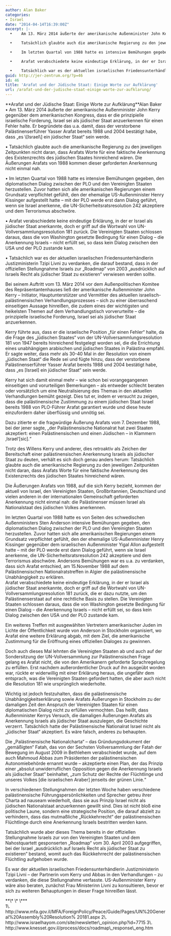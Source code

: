 ```yaml
---
author: Alan Baker
categories:
- Israel
date: "2014-04-14T16:39:00Z"
excerpt: |-
  •    Am 13. März 2014 äußerte der amerikanische Außenminister John Kerry gegenüber dem amerikanischen Kongress, dass er die prinzipielle israelische Forderung, Israel sei als jüdischer Staat anzuerkennen für einen Fehler halte. Er begründete das u.a. damit, dass der verstorbene Palästinenserführer Yasser Arafat bereits 1988 und 2004 bestätigt habe, dass „es [Israel] ein jüdischer Staat“ sein werde.

  •    Tatsächlich glaubte auch die amerikanische Regierung zu den jeweiligen Zeitpunkten nicht daran, dass Arafats Worte für eine faktische Anerkennung des Existenzrechts des jüdischen Staates hinreichend wären. Die Äußerungen Arafats von 1988 kommen dieser geforderten Anerkennung nicht einmal nah.

  •    Im letzten Quartal von 1988 hatte es intensive Bemühungen gegeben, den diplomatischen Dialog zwischen der PLO und den Vereinigten Staaten herzustellen. Zuvor hatten sich alle amerikanischen Regierungen einem Grundsatz verpflichtet gefühlt, den der ehemalige US-Außenminister Henry Kissinger aufgestellt hatte – mit der PLO werde erst dann Dialog geführt, wenn sie Israel anerkenne, die UN-Sicherheitsratsresolution 242 akzeptiere und dem Terrorismus abschwöre.

  •    Arafat verabschiedete keine eindeutige Erklärung, in der er Israel als jüdischer Staat anerkannte, doch er griff auf die Wortwahl von UN-Vollversammlungsresolution 181 zurück. Die Vereinigten Staaten schlossen daraus, dass die von Washington gesetzte Bedingung für einen Dialog – die Anerkennung Israels – nicht erfüllt sei, so dass kein Dialog zwischen den USA und der PLO zustande kam.

  •    Tatsächlich war es der aktuellen israelischen Friedensunterhändlerin Justizministerin Tzipi Livni zu verdanken, die darauf bestand, dass in der offiziellen Stellungnahme Israels zur „Roadmap“ von 2003 „ausdrücklich auf Israels Recht als jüdischer Staat zu existieren“ verwiesen werden sollte.
guid: http://jer-zentrum.org/?p=46
id: 46
title: 'Arafat und der Jüdische Staat: Einige Worte zur Aufklärung'
url: /arafat-und-der-judische-staat-einige-worte-zur-aufklarung/
---
```


<div align=""center"">**<font size=""3"">Arafat und der Jüdische Staat: Einige Worte zur Aufklärung</font>**<font size=""3"">Alan Baker</font>

</div><font size=""3"">• Am 13. März 2014 äußerte der amerikanische Außenminister John Kerry gegenüber dem amerikanischen Kongress, dass er die prinzipielle israelische Forderung, Israel sei als jüdischer Staat anzuerkennen für einen Fehler halte. Er begründete das u.a. damit, dass der verstorbene Palästinenserführer Yasser Arafat bereits 1988 und 2004 bestätigt habe, dass „es \[Israel\] ein jüdischer Staat“ sein werde.</font>

• Tatsächlich glaubte auch die amerikanische Regierung zu den jeweiligen Zeitpunkten nicht daran, dass Arafats Worte für eine faktische Anerkennung des Existenzrechts des jüdischen Staates hinreichend wären. Die Äußerungen Arafats von 1988 kommen dieser geforderten Anerkennung nicht einmal nah.

• Im letzten Quartal von 1988 hatte es intensive Bemühungen gegeben, den diplomatischen Dialog zwischen der PLO und den Vereinigten Staaten herzustellen. Zuvor hatten sich alle amerikanischen Regierungen einem Grundsatz verpflichtet gefühlt, den der ehemalige US-Außenminister Henry Kissinger aufgestellt hatte – mit der PLO werde erst dann Dialog geführt, wenn sie Israel anerkenne, die UN-Sicherheitsratsresolution 242 akzeptiere und dem Terrorismus abschwöre.

• Arafat verabschiedete keine eindeutige Erklärung, in der er Israel als jüdischer Staat anerkannte, doch er griff auf die Wortwahl von UN-Vollversammlungsresolution 181 zurück. Die Vereinigten Staaten schlossen daraus, dass die von Washington gesetzte Bedingung für einen Dialog – die Anerkennung Israels – nicht erfüllt sei, so dass kein Dialog zwischen den USA und der PLO zustande kam.

• Tatsächlich war es der aktuellen israelischen Friedensunterhändlerin Justizministerin Tzipi Livni zu verdanken, die darauf bestand, dass in der offiziellen Stellungnahme Israels zur „Roadmap“ von 2003 „ausdrücklich auf Israels Recht als jüdischer Staat zu existieren“ verwiesen werden sollte.

Bei seinem Auftritt vom 13. März 2014 vor dem Außenpolitischen Komitee des Repräsentantenhauses ließ der amerikanische Außenminister John Kerry – Initiator, Hauptunterstützer und Vermittler des aktuellen israelisch-palästinensischen Verhandlungsprozesses – sich zu einer überraschend einseitigen Aussage hinreißen, die zudem eines der wichtigsten und heikelsten Themen auf dem Verhandlungstisch vorverurteilte – die prinzipielle israelische Forderung, Israel sei als jüdischer Staat anzuerkennen.

Kerry führte aus, dass er die israelische Position „für einen Fehler“ halte, da die Frage des „jüdischen Staates“ von der UN-Vollversammlungsresolution 181 von 1947 bereits hinreichend festgelegt worden sei, die die Errichtung eines unabhängigen arabischen und jüdischen Staates in Palästina empfahl. Er sagte weiter, dass mehr als 30-40 Mal in der Resolution von einem „jüdischen Staat“ die Rede sei und fügte hinzu, dass der verstorbene Palästinenserführer Yasser Arafat bereits 1988 und 2004 bestätigt habe, dass „es \[Israel\] ein jüdischer Staat“ sein werde.

Kerry hat sich damit einmal mehr – wie schon bei vorangegangenen einseitigen und vorurteiligen Bemerkungen – als entweder schlecht beraten oder vorsätzlich um eine Neutralisierung des Themas in den aktuellen Verhandlungen bemüht gezeigt. Dies tut er, indem er versucht zu zeigen, dass die palästinensische Zustimmung zu einem jüdischen Staat Israel bereits 1988 von PLO-Führer Arafat garantiert wurde und diese heute einzufordern daher überflüssig und unnötig sei.

Dazu zitierte er die fragwürdige Äußerung Arafats vom 7. Dezember 1988, bei der jener sagte, „der Palästinensische Nationalrat hat zwei Staaten akzeptiert: einen Palästinensischen und einen Jüdischen – in Klammern ‚Israel‘\[sic\].“

Trotz des Willens Kerry und anderer, dies retroaktiv als Zeichen der Bereitschaft einer palästinensischen Anerkennung Israels als jüdischer Staat zu deuten, verhält es sich doch genau anders herum: Tatsächlich glaubte auch die amerikanische Regierung zu den jeweiligen Zeitpunkten nicht daran, dass Arafats Worte für eine faktische Anerkennung des Existenzrechts des jüdischen Staates hinreichend wären.

Die Äußerungen Arafats von 1988, auf die sich Kerry bezieht, kommen der aktuell von Israel, den Vereinigten Staaten, Großbritannien, Deutschland und vielen anderen in der internationalen Gemeinschaft geforderten Anerkennung nicht einmal nah: die Palästinenser müssen Israel als Nationalstaat des jüdischen Volkes anerkennen.

Im letzten Quartal von 1988 hatte es von Seiten des schwedischen Außenministers Sten Anderson intensive Bemühungen gegeben, den diplomatischen Dialog zwischen der PLO und den Vereinigten Staaten herzustellen. Zuvor hatten sich alle amerikanischen Regierungen einem Grundsatz verpflichtet gefühlt, den der ehemalige US-Außenminister Henry Kissinger gegenüber dem israelischen Außenminister Yigal Allon aufgestellt hatte – mit der PLO werde erst dann Dialog geführt, wenn sie Israel anerkenne, die UN-Sicherheitsratsresolution 242 akzeptiere und dem Terrorismus abschwöre. Andersons Bemühungen war es u.a. zu verdanken, dass sich Arafat entschied, am 15.November 1988 auf dem Palästinensischen Nationalratstreffen in Algier die palästinensische Unabhängigkeit zu erklären.   
Arafat verabschiedete keine eindeutige Erklärung, in der er Israel als jüdischer Staat anerkannte, doch er griff auf die Wortwahl von UN-Vollversammlungsresolution 181 zurück, die er dazu nutzte, um den Palästinenserstaat auf eine rechtliche Basis zu stellen. Die Vereinigten Staaten schlossen daraus, dass die von Washington gesetzte Bedingung für einen Dialog – die Anerkennung Israels – nicht erfüllt sei, so dass kein Dialog zwischen den USA und der PLO zustande kam.

Ein weiteres Treffen mit ausgewählten Vertretern amerikanischer Juden im Lichte der Öffentlichkeit wurde von Anderson in Stockholm organisiert, wo Arafat eine weitere Erklärung abgab, mit dem Ziel, die amerikanische Zustimmung für die Eröffnung eines offiziellen Dialoges zu gewinnen.

Doch auch dieses Mal lehnten die Vereinigten Staaten ab und auch auf der Sondersitzung der UN-Vollversammlung zur Palästinensischen Frage gelang es Arafat nicht, die von den Amerikanern geforderte Sprachregelung zu erfüllen. Erst nachdem außerordentlicher Druck auf ihn ausgeübt worden war, rückte er widerwillig mit einer Erklärung heraus, die ungefähr dem entsprach, was die Vereinigten Staaten gefordert hatten, die aber auch nicht die Resolution 181 wie ursprünglich wiederholte.

Wichtig ist jedoch festzuhalten, dass die palästinensische Unabhängigkeitserklärung sowie Arafats Äußerungen in Stockholm zu der damaligen Zeit den Anspruch der Vereinigten Staaten für einen diplomatischen Dialog nicht zu erfüllen vermochten. Das heißt, dass Außenminister Kerrys Versuch, die damaligen Äußerungen Arafats als Anerkennung Israels als jüdischer Staat auszulegen, die Geschichte verzerrt. Tatsächlich hatte der Palästinensische Nationalrat Israel nicht als „jüdischer Staat“ akzeptiert. Es wäre falsch, anderes zu behaupten.

Die „Palästinensische Nationalcharta“ – das Gründungsdokument der „gemäßigten“ Fatah, das von der Sechsten Vollversammlung der Fatah der Bewegung im August 2009 in Bethlehem verabschiedet wurde, auf dem auch Mahmoud Abbas zum Präsidenten der palästinensischen Autonomiebehörde ernannt wurde – akzeptierte einen Plan, der das Prinzip einer „absolut unwiderruflichen Opposition gegen die Anerkennung Israels als jüdischer Staat“ beinhaltet, „zum Schutz der Rechte der Flüchtlinge und unseres Volkes \[die israelischen Araber\] jenseits der grünen Linie.“

In verschiedenen Stellungnahmen der letzten Woche haben verschiedene palästinensische Führungspersönlichkeiten und Sprecher getreu ihrer Charta ad nauseam wiederholt, dass sie aus Prinzip Israel nicht als jüdischen Nationalstaat anzuerkennen gewillt sind. Dies ist nicht bloß eine politische Laune, sondern eine strategische Position, die darauf abzielt zu verhindern, dass das mutmaßliche „Rückkehrrecht“ der palästinensischen Flüchtlinge durch eine Anerkennung Israels bestritten werden kann.

Tatsächlich wurde aber dieses Thema bereits in der offiziellen Stellungnahme Israels zur von den Vereinigten Staaten und dem Nahostquartett gesponserten „Roadmap“ vom 30. April 2003 aufgegriffen, bei der Israel „ausdrücklich auf Israels Recht als jüdischer Staat zu existieren“ bestand, womit auch das Rückkehrrecht der palästinensischen Flüchtling aufgehoben wurde.

Es war der aktuellen israelischen Friedensunterhändlerin Justizministerin Tzipi Livni – der Partnerin vom Kerry und Abbas in den Verhandlungen – zu verdanken, die diese Stellungnahme verfasste. US-Außenminister Kerry wäre also beraten, zunächst Frau Ministerinn Livni zu konsultieren, bevor er sich zu weiteren Behauptungen in dieser Frage hinreißen lässt.

<div align=""center"">**<font size=""3"">\* \* \*</font>**</div><font size=""2"">  
1\. http://www.mfa.gov.il/MFA/ForeignPolicy/Peace/Guide/Pages/UN%20General%20Assembly%20Resolution% 20181.aspx  
2\. http://www.israelhayom.com/site/newsletter\_opinion.php?id=7715  
3\. http://www.knesset.gov.il/process/docs/roadmap\_response\_eng.htm  
</font>